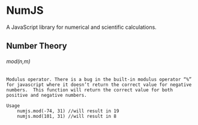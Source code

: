 # NumJS
A JavaScript library for numerical and scientific calculations.

## Number Theory
######  mod(n,m)
	Modulus operator. There is a bug in the built-in modulus operator “%” for javascript where it doesn’t return the correct value for negative numbers.  This function will return the correct value for both positive and negative numbers.

  	Usage
  		numjs.mod(-74, 31) //will result in 19
  		numjs.mod(101, 31) //will result in 8


